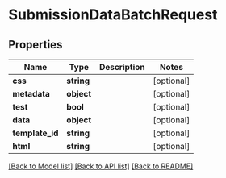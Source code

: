 # SubmissionDataBatchRequest

## Properties
Name | Type | Description | Notes
------------ | ------------- | ------------- | -------------
**css** | **string** |  | [optional] 
**metadata** | **object** |  | [optional] 
**test** | **bool** |  | [optional] 
**data** | **object** |  | [optional] 
**template_id** | **string** |  | [optional] 
**html** | **string** |  | [optional] 

[[Back to Model list]](../README.md#documentation-for-models) [[Back to API list]](../README.md#documentation-for-api-endpoints) [[Back to README]](../README.md)


